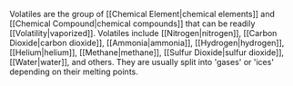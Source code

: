 Volatiles are the group of [[Chemical Element|chemical elements]] and [[Chemical Compound|chemical compounds]] that can be readily [[Volatility|vaporized]]. Volatiles include [[Nitrogen|nitrogen]], [[Carbon Dioxide|carbon dioxide]], [[Ammonia|ammonia]], [[Hydrogen|hydrogen]], [[Helium|helium]], [[Methane|methane]], [[Sulfur Dioxide|sulfur dioxide]], [[Water|water]], and others. They are usually split into 'gases' or 'ices' depending on their melting points.